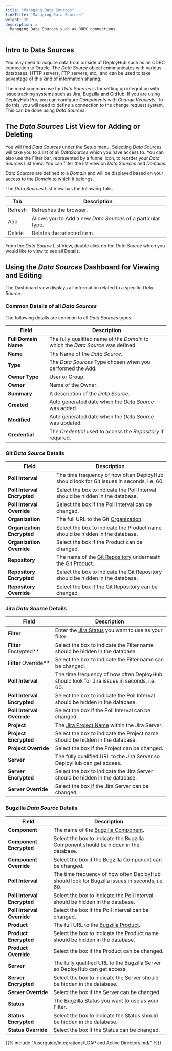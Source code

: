 ```yaml
---
title: "Managing Data Sources"
linkTitle: "Managing Data Sources"
weight: 20
description: >
  Managing Data Sources such as ODBC connections.
---
```

## Intro to Data Sources

You may need to acquire data from outside of DeployHub such as an ODBC connection to Oracle. The _Data Source_ object communicates with various databases, HTTP servers, FTP servers, etc., and can be used to take advantage of this kind of information sharing.

The most common use for _Data Sources_ is for setting up integration with issue tracking systems such as Jira, Bugzilla and GitHub.  If you are using DeployHub Pro, you can configure _Components_ with  _Change Requests_. To do this, you will need to define a connection to the change request system. This can be done using _Data Sources_.

## The _Data Sources_ List View for Adding or Deleting

You will find _Data Sources_ under the Setup menu.  Selecting _Data Sources_ will take you to a list of all _DataSources_ which you have access to. You can also use the Filter bar, represented by a funnel icon, to reorder your _Data Sources_ List View.  You can filter the list view on _Data Sources_ and _Domains_.

_Data Sources_ are defined to a _Domain_ and will be displayed based on your access to the _Domain_ to which it belongs.

The _Data Sources_ List View has the following Tabs.

| Tab | Description |
| --- | --- |
|Refresh | Refreshes the browser. |
| Add | Allows you to Add a new _Data Sources_ of a particular type. |
| Delete | Deletes the selected item. |

From the _Data Source_ List View, double click on the _Data Source_ which you would like to view to see all Details.  

## Using the _Data Sources_ Dashboard for Viewing and Editing

The Dashboard view displays all information related to a specific _Data Source_.

### Common Details of all _Data Sources_

The following details are common to all _Data Sources_ types:

| Field | Description |
| --- | --- |
| **Full Domain Name** | The fully qualified name of the _Domain_ to which the _Data Source_ was defined. |
| **Name** | The Name of the _Data Source_. |
| **Type** | The _Data Sources_ Type chosen when you performed the Add. |
| **Owner Type** | User or Group. |
| **Owner** | Name of the Owner. |
| **Summary** | A description of the _Data Source_.|
| **Created** | Auto generated date when the _Data Source_ was added.|
| **Modified**| Auto generated date when the _Data Source_ was updated.|
| **Credential**| The _Credential_ used to access the _Repository_ if required. |

### Git _Data Source_ Details

| Field | Description |
| --- | --- |
|**Poll Interval** | The time frequency of how often DeployHub should look for Git issues in seconds, i.e. 60. |
|**Poll Interval Encrypted** | Select the box to indicate the Poll Interval should be hidden in the database.|
|**Poll Interval Override** |Select the box if the Poll Interval can be changed.|
| **Organization**| The full URL to the Git [Organization](https://help.github.com/en/github/setting-up-and-managing-organizations-and-teams/about-organizations). |
| **Organization Encrypted** | Select the box to indicate the Product name should be hidden in the database.|
| **Organization Override** | Select the box if the Product can be changed. |  
|**Repository** | The name of the [Git Repository](https://help.github.com/en/github/creating-cloning-and-archiving-repositories/about-repositories) underneath the Git Product. |
|**Repository Encrypted** | Select the box to indicate the Git Repository should be hidden in the database.|
|**Repository Override** |Select the box if the Git Repository can be changed.|

### Jira _Data Source_ Details

| Field | Description |
| --- | --- |
|**Filter**| Enter the [Jira Status](https://confluence.atlassian.com/adminjiraserver/defining-status-field-values-938847108.html) you want to use as your filter.  |
|**Filter** Encrypted**| Select the box to indicate the Filter name should be hidden in the database. |
|**Filter** Override**| Select the box to indicate the Filter name can be changed. |
|**Poll Interval** | The time frequency of how often DeployHub should look for Jira issues in seconds, i.e. 60.|
|**Poll Interval Encrypted** | Select the box to indicate the Poll Interval should be hidden in the database.|
|**Poll Interval Override** |Select the box if the Poll Interval can be changed.|
| **Project**| The [Jira Project Name](https://support.atlassian.com/jira-software-cloud/docs/what-is-a-jira-software-project/) within the Jira Server. |
| **Project Encrypted** | Select the box to indicate the Project name should be hidden in the database.|
| **Project Override** | Select the box if the Project can be changed. |  
|**Server** | The fully qualified URL to the Jira Server so DeployHub can get access. |
|**Server Encrypted** | Select the box to indicate the Jira Server should be hidden in the database.|
|**Server Override** |Select the box if the Jira Server can be changed.|

### Bugzilla _Data Source_ Details

| Field | Description |
| --- | --- |
|**Component** | The name of the [Bugzilla Component](https://bugzilla.readthedocs.io/en/latest/api/core/v1/bug.html#search-bugs). |
|**Component Encrypted** | Select the box to indicate the Bugzilla Component should be hidden in the database.|
|**Component Override** |Select the box if the Bugzilla Component can be changed.|
|**Poll Interval** | The time frequency of how often DeployHub should look for Bugzilla issues in seconds, i.e. 60.  |
|**Poll Interval Encrypted** | Select the box to indicate the Poll Interval should be hidden in the database.|
|**Poll Interval Override** |Select the box if the Poll Interval can be changed.|
| **Product**| The full URL to the [Bugzilla Product](https://bugzilla.readthedocs.io/en/latest/administering/categorization.html). |
| **Product Encrypted** | Select the box to indicate the Product name should be hidden in the database.|
| **Product Override** | Select the box if the Product can be changed. |  
|**Server** | The fully qualified URL to the Bugzilla Server so DeployHub can get access. |
|**Server Encrypted** | Select the box to indicate the Server should be hidden in the database.|
|**Server Override** |Select the box if the Server can be changed.|
|**Status**| The [Bugzilla Status](https://bugzilla.readthedocs.io/en/latest/using/understanding.html?highlight=what%20is%20a%20status) you want to use as your Filter. |
|**Status Encrypted**| Select the box to indicate the Status should be hidden in the database. |
|**Status Override**| Select the box if the Status can be changed. |

{{% include "/userguide/integrations/LDAP and Active Directory.md/" %}}
